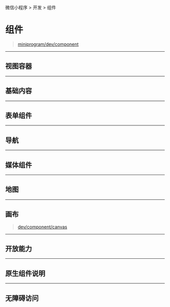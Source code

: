 微信小程序 > 开发 > 组件

# 组件

> [miniprogram/dev/component](https://developers.weixin.qq.com/miniprogram/dev/component/)

<hr id="container"/>

## 视图容器

<hr id="content"/>

## 基础内容

<hr id="form"/>

## 表单组件

<hr id="nav"/>

## 导航

<hr id="media"/>

## 媒体组件

<hr id="map"/>

## 地图

<hr id="canvas"/>

## 画布

> [dev/component/canvas](https://developers.weixin.qq.com/miniprogram/dev/component/canvas.html)

<hr id="open"/>

## 开放能力

<hr id="native"/>

## 原生组件说明

<hr id="aria"/>

## 无障碍访问
